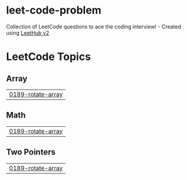 # leet-code-problem
Collection of LeetCode questions to ace the coding interview! - Created using [LeetHub v2](https://github.com/arunbhardwaj/LeetHub-2.0)

<!---LeetCode Topics Start-->
# LeetCode Topics
## Array
|  |
| ------- |
| [0189-rotate-array](https://github.com/bulgogipedas/leet-code-problem/tree/master/0189-rotate-array) |
## Math
|  |
| ------- |
| [0189-rotate-array](https://github.com/bulgogipedas/leet-code-problem/tree/master/0189-rotate-array) |
## Two Pointers
|  |
| ------- |
| [0189-rotate-array](https://github.com/bulgogipedas/leet-code-problem/tree/master/0189-rotate-array) |
<!---LeetCode Topics End-->